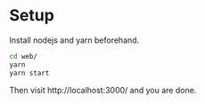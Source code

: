 # Setup

Install nodejs and yarn beforehand.

```bash
cd web/
yarn
yarn start
```

Then visit http://localhost:3000/ and you are done.
